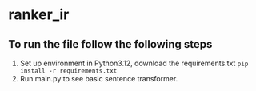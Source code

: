 # ranker_ir

## To run the file follow the following steps
1. Set up environment in Python3.12, download the requirements.txt
    `pip install -r requirements.txt`
2. Run main.py to see basic sentence transformer.